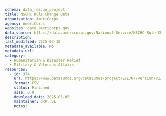 ```yaml
---
schema: data_rescue_project 
title: NSCHC Rule Change Data
organization: AmeriCorps
agency: AmeriCorps
websites: data.americorps.gov
data_source: https://data.americorps.gov/National-Service/NSCHC-Rule-Change-Data/izv6-as2d
description: 
last_modified: 2025-03-10
metadata_available: No
metadata_url: 
category:
  - Humanitarian & Disaster Relief 
  - Military & Veterans Affairs 
resources:
  - id: 374
    url: https://www.datalumos.org/datalumos/project/221707/version/V1/view
    format: CSV
    status: Finished
    size: 0.0
    download_date: 2025-03-05
    maintainer: DRP, DL
    notes: 
---
```

